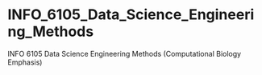 # INFO_6105_Data_Science_Engineering_Methods
INFO 6105  Data Science Engineering Methods  (Computational Biology Emphasis) 
